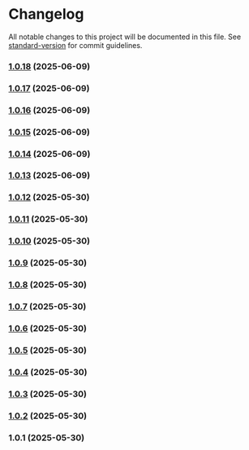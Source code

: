 # Changelog

All notable changes to this project will be documented in this file. See [standard-version](https://github.com/conventional-changelog/standard-version) for commit guidelines.

### [1.0.18](https://github.com/w3llcod3/shared-types/compare/v1.0.17...v1.0.18) (2025-06-09)

### [1.0.17](https://github.com/w3llcod3/shared-types/compare/v1.0.16...v1.0.17) (2025-06-09)

### [1.0.16](https://github.com/w3llcod3/shared-types/compare/v1.0.15...v1.0.16) (2025-06-09)

### [1.0.15](https://github.com/w3llcod3/shared-types/compare/v1.0.14...v1.0.15) (2025-06-09)

### [1.0.14](https://github.com/w3llcod3/shared-types/compare/v1.0.13...v1.0.14) (2025-06-09)

### [1.0.13](https://github.com/w3llcod3/shared-types/compare/v1.0.12...v1.0.13) (2025-06-09)

### [1.0.12](https://github.com/w3llcod3/shared-types/compare/v1.0.11...v1.0.12) (2025-05-30)

### [1.0.11](https://github.com/w3llcod3/shared-types/compare/v1.0.20...v1.0.11) (2025-05-30)

### [1.0.10](https://github.com/w3llcod3/shared-types/compare/v1.0.9...v1.0.10) (2025-05-30)

### [1.0.9](https://github.com/w3llcod3/shared-types/compare/v1.0.8...v1.0.9) (2025-05-30)

### [1.0.8](https://github.com/w3llcod3/shared-types/compare/v1.0.7...v1.0.8) (2025-05-30)

### [1.0.7](https://github.com/w3llcod3/shared-types/compare/v1.0.6...v1.0.7) (2025-05-30)

### [1.0.6](https://github.com/w3llcod3/shared-types/compare/v1.0.5...v1.0.6) (2025-05-30)

### [1.0.5](https://github.com/w3llcod3/shared-types/compare/v1.0.4...v1.0.5) (2025-05-30)

### [1.0.4](https://github.com/w3llcod3/shared-types/compare/v1.0.3...v1.0.4) (2025-05-30)

### [1.0.3](https://github.com/w3llcod3/shared-types/compare/v1.0.2...v1.0.3) (2025-05-30)

### [1.0.2](https://github.com/w3llcod3/shared-types/compare/v1.0.1...v1.0.2) (2025-05-30)

### 1.0.1 (2025-05-30)

